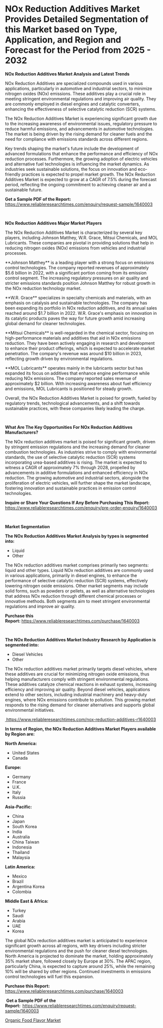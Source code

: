 <p><h1>NOx Reduction Additives Market Provides Detailed Segmentation of this Market based on Type, Application, and Region and Forecast for the Period from 2025 - 2032</h1></p><p><strong>NOx Reduction Additives Market Analysis and Latest Trends</strong></p>
<p><p>NOx Reduction Additives are specialized compounds used in various applications, particularly in automotive and industrial sectors, to minimize nitrogen oxides (NOx) emissions. These additives play a crucial role in meeting stringent environmental regulations and improving air quality. They are commonly employed in diesel engines and catalytic converters, enhancing the effectiveness of selective catalytic reduction (SCR) systems.</p><p>The NOx Reduction Additives Market is experiencing significant growth due to the increasing awareness of environmental issues, regulatory pressure to reduce harmful emissions, and advancements in automotive technologies. The market is being driven by the rising demand for cleaner fuels and the need for compliance with emissions standards across different regions.</p><p>Key trends shaping the market's future include the development of advanced formulations that enhance the performance and efficiency of NOx reduction processes. Furthermore, the growing adoption of electric vehicles and alternative fuel technologies is influencing the market dynamics. As industries seek sustainable solutions, the focus on innovation and eco-friendly practices is expected to propel market growth. The NOx Reduction Additives Market is expected to grow at a CAGR of 7.5% during the forecast period, reflecting the ongoing commitment to achieving cleaner air and a sustainable future.</p></p>
<p><strong>Get a Sample PDF of the Report:&nbsp;</strong> <a href="https://www.reliableresearchtimes.com/enquiry/request-sample/1640003?utm_campaign=2135&utm_medium=2&utm_source=Github&utm_content=ia&utm_term=01022025&utm_id=nox-reduction-additives">https://www.reliableresearchtimes.com/enquiry/request-sample/1640003</a></p>
<p>&nbsp;</p>
<p><strong>NOx Reduction Additives Major Market Players</strong></p>
<p><p>The NOx Reduction Additives Market is characterized by several key players, including Johnson Matthey, W.R. Grace, Mitsui Chemicals, and MOL Lubricants. These companies are pivotal in providing solutions that help in reducing nitrogen oxides (NOx) emissions from vehicles and industrial processes.</p><p>**Johnson Matthey** is a leading player with a strong focus on emissions control technologies. The company reported revenues of approximately $5.6 billion in 2022, with a significant portion coming from its emission control segment. The increasing regulatory pressures on air quality and stricter emissions standards position Johnson Matthey for robust growth in the NOx reduction technology market.</p><p>**W.R. Grace** specializes in specialty chemicals and materials, with an emphasis on catalysis and sustainable technologies. The company has been expanding its portfolio in NOx reduction additives, and its annual sales reached around $1.7 billion in 2022. W.R. Grace's emphasis on innovation in its catalytic products paves the way for future growth amid increasing global demand for cleaner technologies.</p><p>**Mitsui Chemicals** is well-regarded in the chemical sector, focusing on high-performance materials and additives that aid in NOx emissions reduction. They have been actively engaging in research and development to enhance their product offerings, which is expected to accelerate market penetration. The company's revenue was around $10 billion in 2023, reflecting growth driven by environmental regulations.</p><p>**MOL Lubricants** operates mainly in the lubricants sector but has expanded its focus on additives that enhance engine performance while reducing NOx emissions. The company reported sales revenue of approximately $2 billion. With increasing awareness about fuel efficiency and emissions, MOL Lubricants is positioned for steady growth.</p><p>Overall, the NOx Reduction Additives Market is poised for growth, fueled by regulatory trends, technological advancements, and a shift towards sustainable practices, with these companies likely leading the charge.</p></p>
<p>&nbsp;</p>
<p><strong>What Are The Key Opportunities For NOx Reduction Additives Manufacturers?</strong></p>
<p><p>The NOx reduction additives market is poised for significant growth, driven by stringent emission regulations and the increasing demand for cleaner combustion technologies. As industries strive to comply with environmental standards, the use of selective catalytic reduction (SCR) systems incorporating urea-based additives is rising. The market is expected to witness a CAGR of approximately 7% through 2028, propelled by advancements in additive formulations and enhanced efficiency in NOx reduction. The growing automotive and industrial sectors, alongside the proliferation of electric vehicles, will further shape the market landscape, fostering innovation and sustainable practices in emission control technologies.</p></p>
<p><strong>Inquire or Share Your Questions If Any Before Purchasing This Report:</strong> <a href="https://www.reliableresearchtimes.com/enquiry/pre-order-enquiry/1640003?utm_campaign=2135&utm_medium=2&utm_source=Github&utm_content=ia&utm_term=01022025&utm_id=nox-reduction-additives">https://www.reliableresearchtimes.com/enquiry/pre-order-enquiry/1640003</a></p>
<p>&nbsp;</p>
<p><strong>Market Segmentation</strong></p>
<p><strong>The NOx Reduction Additives Market Analysis by types is segmented into:</strong></p>
<p><ul><li>Liquid</li><li>Other</li></ul></p>
<p><p>The NOx reduction additives market comprises primarily two segments: liquid and other types. Liquid NOx reduction additives are commonly used in various applications, primarily in diesel engines, to enhance the performance of selective catalytic reduction (SCR) systems, effectively lowering nitrogen oxide emissions. Other market segments may include solid forms, such as powders or pellets, as well as alternative technologies that address NOx reduction through different chemical processes or innovative methods. Both segments aim to meet stringent environmental regulations and improve air quality.</p></p>
<p><strong>Purchase this Report:&nbsp;</strong><a href="https://www.reliableresearchtimes.com/purchase/1640003?utm_campaign=2135&utm_medium=2&utm_source=Github&utm_content=ia&utm_term=01022025&utm_id=nox-reduction-additives">https://www.reliableresearchtimes.com/purchase/1640003</a></p>
<p>&nbsp;</p>
<p><strong>The NOx Reduction Additives Market Industry Research by Application is segmented into:</strong></p>
<p><ul><li>Diesel Vehicles</li><li>Other</li></ul></p>
<p><p>The NOx reduction additives market primarily targets diesel vehicles, where these additives are crucial for minimizing nitrogen oxide emissions, thus helping manufacturers comply with stringent environmental regulations. These additives catalyze chemical reactions in exhaust systems, increasing efficiency and improving air quality. Beyond diesel vehicles, applications extend to other sectors, including industrial machinery and heavy-duty engines, where NOx emissions contribute to pollution. This growing market responds to the rising demand for cleaner alternatives and supports global environmental initiatives.</p></p>
<p><a href="https://www.reliableresearchtimes.com/nox-reduction-additives-r1640003?utm_campaign=2135&utm_medium=2&utm_source=Github&utm_content=ia&utm_term=01022025&utm_id=nox-reduction-additives">&nbsp;https://www.reliableresearchtimes.com/nox-reduction-additives-r1640003</a></p>
<p><strong>In terms of Region, the NOx Reduction Additives Market Players available by Region are:</strong></p>
<p>
    <p> <strong> North America: </strong>
        <ul>
            <li>United States</li>
            <li>Canada</li>
        </ul>
        </p> 
    <p> <strong> Europe: </strong>
        <ul>
            <li>Germany</li>
            <li>France</li>
            <li>U.K.</li>
            <li>Italy</li>
            <li>Russia</li>
        </ul>
        </p> 
    <p> <strong> Asia-Pacific: </strong>
        <ul>
            <li>China</li>
            <li>Japan</li>
            <li>South Korea</li>
            <li>India</li>
            <li>Australia</li>
            <li>China Taiwan</li>
            <li>Indonesia</li>
            <li>Thailand</li>
            <li>Malaysia</li>
        </ul>
        </p> 
    <p> <strong> Latin America: </strong>
        <ul>
            <li>Mexico</li>
            <li>Brazil</li>
            <li>Argentina Korea</li>
            <li>Colombia</li>
        </ul>
        </p> 
    <p> <strong> Middle East & Africa: </strong>
        <ul>
            <li>Turkey</li>
            <li>Saudi</li>
            <li>Arabia</li>
            <li>UAE</li>
            <li>Korea</li>
        </ul>
    </p>
    </p>
<p><p>The global NOx reduction additives market is anticipated to experience significant growth across all regions, with key drivers including stricter environmental regulations and the push for cleaner diesel technologies. North America is projected to dominate the market, holding approximately 35% market share, followed closely by Europe at 30%. The APAC region, particularly China, is expected to capture around 25%, while the remaining 10% will be shared by other regions. Continued investments in emissions control technologies will fuel this expansion.</p></p>
<p><strong>Purchase this Report: </strong><a href="https://www.reliableresearchtimes.com/purchase/1640003?utm_campaign=2135&utm_medium=2&utm_source=Github&utm_content=ia&utm_term=01022025&utm_id=nox-reduction-additives">https://www.reliableresearchtimes.com/purchase/1640003</a></p>
<p>&nbsp;<strong>Get a Sample PDF of the Report:&nbsp;&nbsp;</strong><a href="https://www.reliableresearchtimes.com/enquiry/request-sample/1640003?utm_campaign=2135&utm_medium=2&utm_source=Github&utm_content=ia&utm_term=01022025&utm_id=nox-reduction-additives">https://www.reliableresearchtimes.com/enquiry/request-sample/1640003</a></p>
<p><strong></strong></p>
<p><p><a href="https://github.com/AshikRahman991/Market-Research-Report-List-1/blob/main/organic-food-flavor-market.md?utm_campaign=2135&utm_medium=2&utm_source=Github&utm_content=ia&utm_term=01022025&utm_id=nox-reduction-additives">Organic Food Flavor Market</a></p></p>